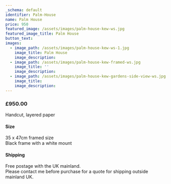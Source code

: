 ```yaml
---
_schema: default
identifier: Palm-House
name: Palm House
price: 950
featured_image: /assets/images/palm-house-kew-ws.jpg
featured_image_title: Palm House
button_text:
images:
  - image_path: /assets/images/palm-house-kew-ws-1.jpg
    image_title: Palm House
    image_description:
  - image_path: /assets/images/palm-house-kew-framed-ws.jpg
    image_title: ''
    image_description:
  - image_path: /assets/images/palm-house-kew-gardens-side-view-ws.jpg
    image_title:
    image_description:
---
```

### **£950.00**

Handcut, layered paper

#### Size

35 x 47cm framed size<br>Black frame with a white mount

#### Shipping

Free postage with the UK mainland.<br>Please contact me before purchase for a quote for shipping outside mainland UK.